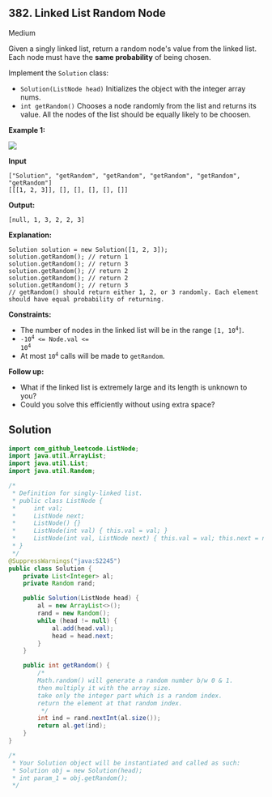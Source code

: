 ## 382\. Linked List Random Node

Medium

Given a singly linked list, return a random node's value from the linked list. Each node must have the **same probability** of being chosen.

Implement the `Solution` class:

*   `Solution(ListNode head)` Initializes the object with the integer array nums.
*   `int getRandom()` Chooses a node randomly from the list and returns its value. All the nodes of the list should be equally likely to be choosen.

**Example 1:**

![](https://assets.leetcode.com/uploads/2021/03/16/getrand-linked-list.jpg)

**Input** 

    ["Solution", "getRandom", "getRandom", "getRandom", "getRandom", "getRandom"] 
    [[[1, 2, 3]], [], [], [], [], []]

**Output:** 

    [null, 1, 3, 2, 2, 3]

**Explanation:**

    Solution solution = new Solution([1, 2, 3]); 
    solution.getRandom(); // return 1 
    solution.getRandom(); // return 3 
    solution.getRandom(); // return 2 
    solution.getRandom(); // return 2 
    solution.getRandom(); // return 3 
    // getRandom() should return either 1, 2, or 3 randomly. Each element should have equal probability of returning.

**Constraints:**

*   The number of nodes in the linked list will be in the range <code>[1, 10<sup>4</sup>]</code>.
*   <code>-10<sup>4</sup> <= Node.val <= 10<sup>4</sup></code>
*   At most <code>10<sup>4</sup></code> calls will be made to `getRandom`.

**Follow up:**

*   What if the linked list is extremely large and its length is unknown to you?
*   Could you solve this efficiently without using extra space?

## Solution

```java
import com_github_leetcode.ListNode;
import java.util.ArrayList;
import java.util.List;
import java.util.Random;

/*
 * Definition for singly-linked list.
 * public class ListNode {
 *     int val;
 *     ListNode next;
 *     ListNode() {}
 *     ListNode(int val) { this.val = val; }
 *     ListNode(int val, ListNode next) { this.val = val; this.next = next; }
 * }
 */
@SuppressWarnings("java:S2245")
public class Solution {
    private List<Integer> al;
    private Random rand;

    public Solution(ListNode head) {
        al = new ArrayList<>();
        rand = new Random();
        while (head != null) {
            al.add(head.val);
            head = head.next;
        }
    }

    public int getRandom() {
        /*
        Math.random() will generate a random number b/w 0 & 1.
        then multiply it with the array size.
        take only the integer part which is a random index.
        return the element at that random index.
         */
        int ind = rand.nextInt(al.size());
        return al.get(ind);
    }
}

/*
 * Your Solution object will be instantiated and called as such:
 * Solution obj = new Solution(head);
 * int param_1 = obj.getRandom();
 */
```